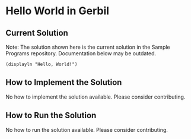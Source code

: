 # Hello World in Gerbil

## Current Solution

Note: The solution shown here is the current solution in the Sample Programs repository. Documentation below may be outdated.

```Gerbil
(displayln "Hello, World!")

```

## How to Implement the Solution

No how to implement the solution available. Please consider contributing.

## How to Run the Solution

No how to run the solution available. Please consider contributing.